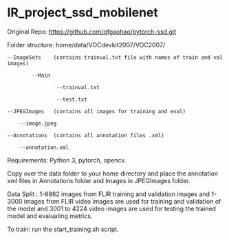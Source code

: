 # IR_project_ssd_mobilenet

Original Repo: https://github.com/qfgaohao/pytorch-ssd.git

Folder structure:
home/data/VOCdevkit2007/VOC2007/

    --ImageSets    (contains trainval.txt file with names of train and val images)
    
            --Main
                    
                    --trainval.txt
                    
                    --test.txt
    
    --JPEGImages   (contains all images for training and eval)
    
        --image.jpeg
    
    --Annotations  (contains all annotation files .xml)
    
        --annotation.xml
   
Requirements: Python 3, pytorch, opencv.

Copy over the data folder to your home directory and place the annotation xml files in Annotations folder and Images in JPEGImages folder.

Data Split : 1-8862 images from FLIR training and validation images and 1-3000 images from FLIR video images are used for training and validation of the model and 3001 to 4224 video images are used for testing the trained model and evaluating metrics.

To train: run the start_training.sh script.
